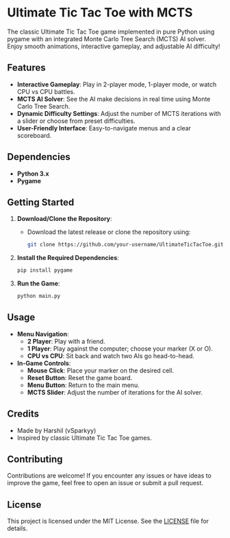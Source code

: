 # Ultimate Tic Tac Toe with MCTS

The classic Ultimate Tic Tac Toe game implemented in pure Python using pygame with an integrated Monte Carlo Tree Search (MCTS) AI solver. Enjoy smooth animations, interactive gameplay, and adjustable AI difficulty!

## Features

- **Interactive Gameplay**: Play in 2-player mode, 1-player mode, or watch CPU vs CPU battles.
- **MCTS AI Solver**: See the AI make decisions in real time using Monte Carlo Tree Search.
- **Dynamic Difficulty Settings**: Adjust the number of MCTS iterations with a slider or choose from preset difficulties.
- **User-Friendly Interface**: Easy-to-navigate menus and a clear scoreboard.

## Dependencies

- **Python 3.x**
- **Pygame**

## Getting Started

1. **Download/Clone the Repository**:  
   - Download the latest release or clone the repository using:
     
     ```bash
     git clone https://github.com/your-username/UltimateTicTacToe.git
     ```

2. **Install the Required Dependencies**:

   ```bash
   pip install pygame
   ```

3. **Run the Game**:

   ```bash
   python main.py
   ```

## Usage

- **Menu Navigation**:
  - **2 Player**: Play with a friend.
  - **1 Player**: Play against the computer; choose your marker (X or O).
  - **CPU vs CPU**: Sit back and watch two AIs go head-to-head.
- **In-Game Controls**:
  - **Mouse Click**: Place your marker on the desired cell.
  - **Reset Button**: Reset the game board.
  - **Menu Button**: Return to the main menu.
  - **MCTS Slider**: Adjust the number of iterations for the AI solver.

## Credits

- Made by Harshil (vSparkyy)
- Inspired by classic Ultimate Tic Tac Toe games.

## Contributing

Contributions are welcome! If you encounter any issues or have ideas to improve the game, feel free to open an issue or submit a pull request.

## License

This project is licensed under the MIT License. See the [LICENSE](LICENSE) file for details.
